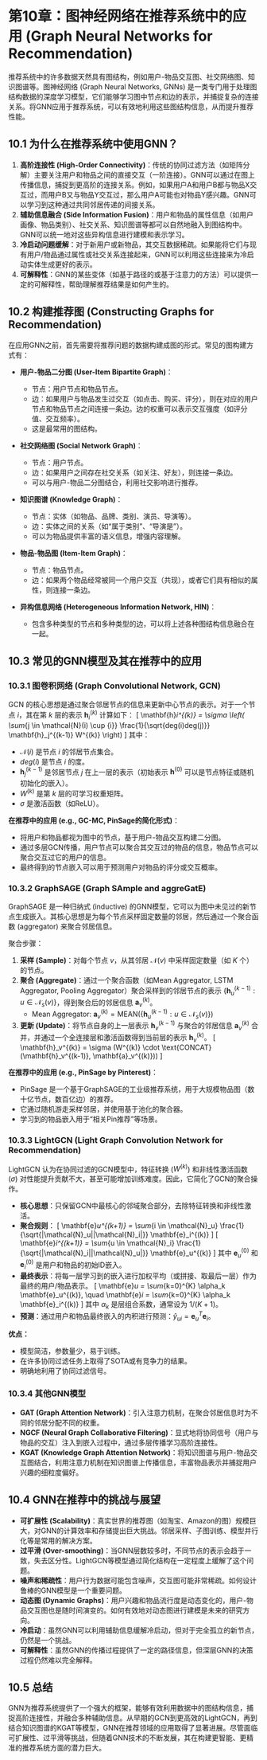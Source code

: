 # 第10章：图神经网络在推荐系统中的应用 (Graph Neural Networks for Recommendation)

推荐系统中的许多数据天然具有图结构，例如用户-物品交互图、社交网络图、知识图谱等。图神经网络 (Graph Neural Networks, GNNs) 是一类专门用于处理图结构数据的深度学习模型，它们能够学习图中节点和边的表示，并捕捉复杂的连接关系。将GNN应用于推荐系统，可以有效地利用这些图结构信息，从而提升推荐性能。

## 10.1 为什么在推荐系统中使用GNN？

1.  **高阶连接性 (High-Order Connectivity)**：传统的协同过滤方法（如矩阵分解）主要关注用户和物品之间的直接交互（一阶连接）。GNN可以通过在图上传播信息，捕捉到更高阶的连接关系。例如，如果用户A和用户B都与物品X交互过，而用户B又与物品Y交互过，那么用户A可能也对物品Y感兴趣。GNN可以学习到这种通过共同邻居传递的间接关系。
2.  **辅助信息融合 (Side Information Fusion)**：用户和物品的属性信息（如用户画像、物品类别）、社交关系、知识图谱等都可以自然地融入到图结构中。GNN可以统一地对这些异构信息进行建模和表示学习。
3.  **冷启动问题缓解**：对于新用户或新物品，其交互数据稀疏。如果能将它们与现有用户/物品通过属性或社交关系连接起来，GNN可以利用这些连接来为冷启动实体生成更好的表示。
4.  **可解释性**：GNN的某些变体（如基于路径的或基于注意力的方法）可以提供一定的可解释性，帮助理解推荐结果是如何产生的。

## 10.2 构建推荐图 (Constructing Graphs for Recommendation)

在应用GNN之前，首先需要将推荐问题的数据构建成图的形式。常见的图构建方式有：

*   **用户-物品二分图 (User-Item Bipartite Graph)**：
    *   节点：用户节点和物品节点。
    *   边：如果用户与物品发生过交互（如点击、购买、评分），则在对应的用户节点和物品节点之间连接一条边。边的权重可以表示交互强度（如评分值、交互频率）。
    *   这是最常用的图结构。

*   **社交网络图 (Social Network Graph)**：
    *   节点：用户节点。
    *   边：如果用户之间存在社交关系（如关注、好友），则连接一条边。
    *   可以与用户-物品二分图结合，利用社交影响进行推荐。

*   **知识图谱 (Knowledge Graph)**：
    *   节点：实体（如物品、品牌、类别、演员、导演等）。
    *   边：实体之间的关系（如“属于类别”、“导演是”）。
    *   可以为物品提供丰富的语义信息，增强内容理解。

*   **物品-物品图 (Item-Item Graph)**：
    *   节点：物品节点。
    *   边：如果两个物品经常被同一个用户交互（共现），或者它们具有相似的属性，则连接一条边。

*   **异构信息网络 (Heterogeneous Information Network, HIN)**：
    *   包含多种类型的节点和多种类型的边，可以将上述各种图结构信息融合在一起。

## 10.3 常见的GNN模型及其在推荐中的应用

### 10.3.1 图卷积网络 (Graph Convolutional Network, GCN)

GCN 的核心思想是通过聚合邻居节点的信息来更新中心节点的表示。对于一个节点 $i$，其在第 $k$ 层的表示 $\mathbf{h}_i^{(k)}$ 计算如下：
\[ \mathbf{h}_i^{(k)} = \sigma \left( \sum_{j \in \mathcal{N}(i) \cup \{i\}} \frac{1}{\sqrt{deg(i)deg(j)}} \mathbf{h}_j^{(k-1)} W^{(k)} \right) \]
其中：
*   $\mathcal{N}(i)$ 是节点 $i$ 的邻居节点集合。
*   $deg(i)$ 是节点 $i$ 的度。
*   $\mathbf{h}_j^{(k-1)}$ 是邻居节点 $j$ 在上一层的表示（初始表示 $\mathbf{h}^{(0)}$ 可以是节点特征或随机初始化的嵌入）。
*   $W^{(k)}$ 是第 $k$ 层的可学习权重矩阵。
*   $\sigma$ 是激活函数（如ReLU）。

**在推荐中的应用 (e.g., GC-MC, PinSage的简化形式)**：
*   将用户和物品都视为图中的节点，基于用户-物品交互构建二分图。
*   通过多层GCN传播，用户节点可以聚合其交互过的物品的信息，物品节点可以聚合交互过它的用户的信息。
*   最终得到的节点嵌入可以用于预测用户对物品的评分或交互概率。

### 10.3.2 GraphSAGE (Graph SAmple and aggreGatE)

GraphSAGE 是一种归纳式 (inductive) 的GNN模型，它可以为图中未见过的新节点生成嵌入。其核心思想是为每个节点采样固定数量的邻居，然后通过一个聚合函数 (aggregator) 来聚合邻居信息。

聚合步骤：
1.  **采样 (Sample)**：对每个节点 $v$，从其邻居 $\mathcal{N}(v)$ 中采样固定数量（如 $K$ 个）的节点。
2.  **聚合 (Aggregate)**：通过一个聚合函数（如Mean Aggregator, LSTM Aggregator, Pooling Aggregator）聚合采样到的邻居节点的表示 $\{\mathbf{h}_u^{(k-1)} : u \in \mathcal{N}_s(v)\}$，得到聚合后的邻居信息 $\mathbf{a}_v^{(k)}$。
    *   Mean Aggregator: $\mathbf{a}_v^{(k)} = \text{MEAN}(\{\mathbf{h}_u^{(k-1)} : u \in \mathcal{N}_s(v)\})$
3.  **更新 (Update)**：将节点自身的上一层表示 $\mathbf{h}_v^{(k-1)}$ 与聚合的邻居信息 $\mathbf{a}_v^{(k)}$ 合并，并通过一个全连接层和激活函数得到当前层的表示 $\mathbf{h}_v^{(k)}$。
    \[ \mathbf{h}_v^{(k)} = \sigma (W^{(k)} \cdot \text{CONCAT}(\mathbf{h}_v^{(k-1)}, \mathbf{a}_v^{(k)})) \]

**在推荐中的应用 (e.g., PinSage by Pinterest)**：
*   PinSage 是一个基于GraphSAGE的工业级推荐系统，用于大规模物品图（数十亿节点，数百亿边）的推荐。
*   它通过随机游走采样邻居，并使用基于池化的聚合器。
*   学习到的物品嵌入用于“相关Pin推荐”等场景。

### 10.3.3 LightGCN (Light Graph Convolution Network for Recommendation)

LightGCN 认为在协同过滤的GCN模型中，特征转换 ($W^{(k)}$) 和非线性激活函数 ($\sigma$) 对性能提升贡献不大，甚至可能增加训练难度。因此，它简化了GCN的聚合操作。

*   **核心思想**：只保留GCN中最核心的邻域聚合部分，去除特征转换和非线性激活。
*   **聚合规则**：
    \[ \mathbf{e}_u^{(k+1)} = \sum_{i \in \mathcal{N}_u} \frac{1}{\sqrt{|\mathcal{N}_u||\mathcal{N}_i|}} \mathbf{e}_i^{(k)} \]
    \[ \mathbf{e}_i^{(k+1)} = \sum_{u \in \mathcal{N}_i} \frac{1}{\sqrt{|\mathcal{N}_i||\mathcal{N}_u|}} \mathbf{e}_u^{(k)} \]
    其中 $\mathbf{e}_u^{(0)}$ 和 $\mathbf{e}_i^{(0)}$ 是用户和物品的初始ID嵌入。
*   **最终表示**：将每一层学习到的嵌入进行加权平均（或拼接、取最后一层）作为最终的用户/物品表示。
    \[ \mathbf{e}_u = \sum_{k=0}^{K} \alpha_k \mathbf{e}_u^{(k)}, \quad \mathbf{e}_i = \sum_{k=0}^{K} \alpha_k \mathbf{e}_i^{(k)} \]
    其中 $\alpha_k$ 是层组合系数，通常设为 $1/(K+1)$。
*   **预测**：通过用户和物品最终嵌入的内积进行预测：$\hat{y}_{ui} = \mathbf{e}_u^T \mathbf{e}_i$。

**优点：**
*   模型简洁，参数量少，易于训练。
*   在许多协同过滤任务上取得了SOTA或有竞争力的结果。
*   明确地利用了协同过滤信号。

### 10.3.4 其他GNN模型

*   **GAT (Graph Attention Network)**：引入注意力机制，在聚合邻居信息时为不同的邻居分配不同的权重。
*   **NGCF (Neural Graph Collaborative Filtering)**：显式地将协同信号（用户与物品的交互）注入到嵌入过程中，通过多层传播学习高阶连接性。
*   **KGAT (Knowledge Graph Attention Network)**：将知识图谱与用户-物品交互图结合，利用注意力机制在知识图谱上传播信息，丰富物品表示并捕捉用户兴趣的细粒度偏好。

## 10.4 GNN在推荐中的挑战与展望

*   **可扩展性 (Scalability)**：真实世界的推荐图（如淘宝、Amazon的图）规模巨大，对GNN的计算效率和存储提出巨大挑战。邻居采样、子图训练、模型并行化等是常用的解决方案。
*   **过平滑 (Over-smoothing)**：当GNN层数较多时，不同节点的表示会趋于一致，失去区分性。LightGCN等模型通过简化结构在一定程度上缓解了这个问题。
*   **噪声和稀疏性**：用户行为数据可能包含噪声，交互图可能非常稀疏。如何设计鲁棒的GNN模型是一个重要问题。
*   **动态图 (Dynamic Graphs)**：用户兴趣和物品流行度是动态变化的，用户-物品交互图也是随时间演变的。如何有效地对动态图进行建模是未来的研究方向。
*   **冷启动**：虽然GNN可以利用辅助信息缓解冷启动，但对于完全孤立的新节点，仍然是一个挑战。
*   **可解释性**：虽然GNN的传播过程提供了一定的路径信息，但深层GNN的决策过程仍然难以完全解释。

## 10.5 总结

GNN为推荐系统提供了一个强大的框架，能够有效利用数据中的图结构信息，捕捉高阶连接性，并融合多种辅助信息。从早期的GCN到更高效的LightGCN，再到结合知识图谱的KGAT等模型，GNN在推荐领域的应用取得了显著进展。尽管面临可扩展性、过平滑等挑战，但随着GNN技术的不断发展，其在构建更智能、更精准的推荐系统方面的潜力巨大。